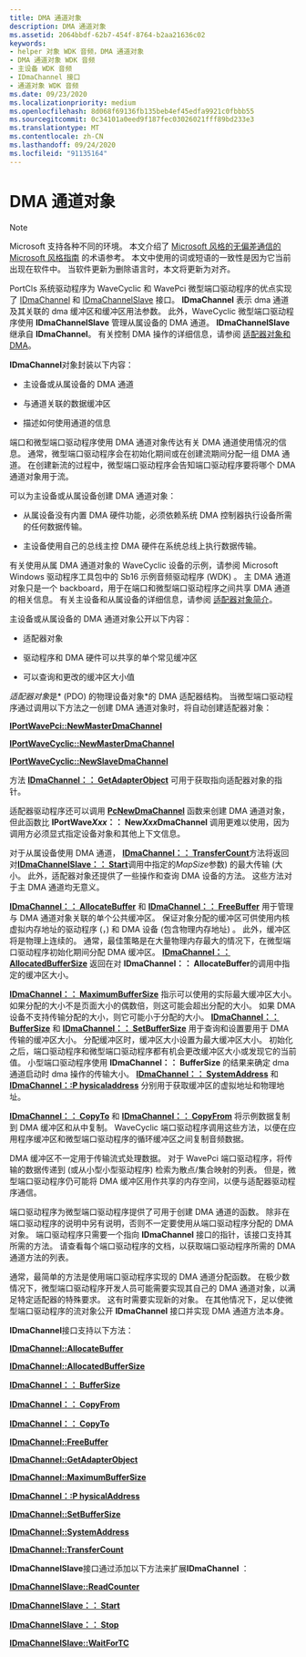 ```yaml
---
title: DMA 通道对象
description: DMA 通道对象
ms.assetid: 2064bbdf-62b7-454f-8764-b2aa21636c02
keywords:
- helper 对象 WDK 音频，DMA 通道对象
- DMA 通道对象 WDK 音频
- 主设备 WDK 音频
- IDmaChannel 接口
- 通道对象 WDK 音频
ms.date: 09/23/2020
ms.localizationpriority: medium
ms.openlocfilehash: 8d068f69136fb135beb4ef45edfa9921c0fbbb55
ms.sourcegitcommit: 0c34101a0eed9f187fec03026021fff89bd233e3
ms.translationtype: MT
ms.contentlocale: zh-CN
ms.lasthandoff: 09/24/2020
ms.locfileid: "91135164"
---
```

# <a name="dma-channel-objects"></a>DMA 通道对象

> [!NOTE]
> Microsoft 支持各种不同的环境。 本文介绍了 [Microsoft 风格的无偏差通信的 Microsoft 风格指南](/style-guide/bias-free-communication) 的术语参考。 本文中使用的词或短语的一致性是因为它当前出现在软件中。 当软件更新为删除语言时，本文将更新为对齐。

PortCls 系统驱动程序为 WaveCyclic 和 WavePci 微型端口驱动程序的优点实现了 [IDmaChannel](/windows-hardware/drivers/ddi/portcls/nn-portcls-idmachannel) 和 [IDmaChannelSlave](/windows-hardware/drivers/ddi/portcls/nn-portcls-idmachannelslave) 接口。 **IDmaChannel** 表示 dma 通道及其关联的 dma 缓冲区和缓冲区用法参数。 此外，WaveCyclic 微型端口驱动程序使用 **IDmaChannelSlave** 管理从属设备的 DMA 通道。 **IDmaChannelSlave** 继承自 **IDmaChannel**。 有关控制 DMA 操作的详细信息，请参阅 [适配器对象和 DMA](../kernel/introduction-to-adapter-objects.md)。

**IDmaChannel**对象封装以下内容：

- 主设备或从属设备的 DMA 通道

- 与通道关联的数据缓冲区

- 描述如何使用通道的信息

端口和微型端口驱动程序使用 DMA 通道对象传达有关 DMA 通道使用情况的信息。 通常，微型端口驱动程序会在初始化期间或在创建流期间分配一组 DMA 通道。 在创建新流的过程中，微型端口驱动程序会告知端口驱动程序要将哪个 DMA 通道对象用于流。

可以为主设备或从属设备创建 DMA 通道对象：

- 从属设备没有内置 DMA 硬件功能，必须依赖系统 DMA 控制器执行设备所需的任何数据传输。

- 主设备使用自己的总线主控 DMA 硬件在系统总线上执行数据传输。

有关使用从属 DMA 通道对象的 WaveCyclic 设备的示例，请参阅 Microsoft Windows 驱动程序工具包中的 Sb16 示例音频驱动程序 (WDK) 。 主 DMA 通道对象只是一个 backboard，用于在端口和微型端口驱动程序之间共享 DMA 通道的相关信息。 有关主设备和从属设备的详细信息，请参阅 [适配器对象简介](../kernel/introduction-to-adapter-objects.md)。

主设备或从属设备的 DMA 通道对象公开以下内容：

- 适配器对象

- 驱动程序和 DMA 硬件可以共享的单个常见缓冲区

- 可以查询和更改的缓冲区大小值

*适配器对象*是* (PDO) 的物理设备对象*的 DMA 适配器结构。 当微型端口驱动程序通过调用以下方法之一创建 DMA 通道对象时，将自动创建适配器对象：

[**IPortWavePci::NewMasterDmaChannel**](/windows-hardware/drivers/ddi/portcls/nf-portcls-iportwavepci-newmasterdmachannel)

[**IPortWaveCyclic::NewMasterDmaChannel**](/windows-hardware/drivers/ddi/portcls/nf-portcls-iportwavecyclic-newmasterdmachannel)

[**IPortWaveCyclic::NewSlaveDmaChannel**](/windows-hardware/drivers/ddi/portcls/nf-portcls-iportwavecyclic-newslavedmachannel)

方法 [**IDmaChannel：： GetAdapterObject**](/windows-hardware/drivers/ddi/portcls/nf-portcls-idmachannel-getadapterobject) 可用于获取指向适配器对象的指针。

适配器驱动程序还可以调用 [**PcNewDmaChannel**](/windows-hardware/drivers/ddi/portcls/nf-portcls-pcnewdmachannel) 函数来创建 DMA 通道对象，但此函数比 **IPortWave*Xxx*：： New*Xxx*DmaChannel** 调用更难以使用，因为调用方必须显式指定设备对象和其他上下文信息。

对于从属设备使用 DMA 通道， [**IDmaChannel：： TransferCount**](/windows-hardware/drivers/ddi/portcls/nf-portcls-idmachannel-transfercount)方法将返回对[**IDmaChannelSlave：： Start**](/windows-hardware/drivers/ddi/portcls/nf-portcls-idmachannelslave-start)调用中指定的*MapSize*参数) 的最大传输 (大小。 此外，适配器对象还提供了一些操作和查询 DMA 设备的方法。 这些方法对于主 DMA 通道均无意义。

[**IDmaChannel：： AllocateBuffer**](/windows-hardware/drivers/ddi/portcls/nf-portcls-idmachannel-allocatebuffer) 和 [**IDmaChannel：： FreeBuffer**](/windows-hardware/drivers/ddi/portcls/nf-portcls-idmachannel-freebuffer) 用于管理与 DMA 通道对象关联的单个公共缓冲区。 保证对象分配的缓冲区可供使用内核虚拟内存地址的驱动程序 (，) 和 DMA 设备 (包含物理内存地址) 。 此外，缓冲区将是物理上连续的。 通常，最佳策略是在大量物理内存最大的情况下，在微型端口驱动程序初始化期间分配 DMA 缓冲区。 [**IDmaChannel：： AllocatedBufferSize**](/windows-hardware/drivers/ddi/portcls/nf-portcls-idmachannel-allocatedbuffersize) 返回在对 **IDmaChannel：： AllocateBuffer**的调用中指定的缓冲区大小。

[**IDmaChannel：： MaximumBufferSize**](/windows-hardware/drivers/ddi/portcls/nf-portcls-idmachannel-maximumbuffersize) 指示可以使用的实际最大缓冲区大小。 如果分配的大小不是页面大小的偶数倍，则这可能会超出分配的大小。 如果 DMA 设备不支持传输分配的大小，则它可能小于分配的大小。 [**IDmaChannel：： BufferSize**](/windows-hardware/drivers/ddi/portcls/nf-portcls-idmachannel-buffersize) 和 [**IDmaChannel：： SetBufferSize**](/windows-hardware/drivers/ddi/portcls/nf-portcls-idmachannel-setbuffersize) 用于查询和设置要用于 DMA 传输的缓冲区大小。 分配缓冲区时，缓冲区大小设置为最大缓冲区大小。 初始化之后，端口驱动程序和微型端口驱动程序都有机会更改缓冲区大小或发现它的当前值。 小型端口驱动程序使用 **IDmaChannel：： BufferSize** 的结果来确定 dma 通道启动时 dma 操作的传输大小。 [**IDmaChannel：： SystemAddress**](/windows-hardware/drivers/ddi/portcls/nf-portcls-idmachannel-systemaddress) 和 [**IDmaChannel：:P hysicaladdress**](/windows-hardware/drivers/ddi/portcls/nf-portcls-idmachannel-physicaladdress) 分别用于获取缓冲区的虚拟地址和物理地址。

[**IDmaChannel：： CopyTo**](/windows-hardware/drivers/ddi/portcls/nf-portcls-idmachannel-copyto) 和 [**IDmaChannel：： CopyFrom**](/windows-hardware/drivers/ddi/portcls/nf-portcls-idmachannel-copyfrom) 将示例数据复制到 DMA 缓冲区和从中复制。 WaveCyclic 端口驱动程序调用这些方法，以便在应用程序缓冲区和微型端口驱动程序的循环缓冲区之间复制音频数据。

DMA 缓冲区不一定用于传输流式处理数据。 对于 WavePci 端口驱动程序，将传输的数据传递到 (或从小型小型驱动程序) 检索为散点/集合映射的列表。 但是，微型端口驱动程序仍可能将 DMA 缓冲区用作共享的内存空间，以便与适配器驱动程序通信。

端口驱动程序为微型端口驱动程序提供了可用于创建 DMA 通道的函数。 除非在端口驱动程序的说明中另有说明，否则不一定要使用从端口驱动程序分配的 DMA 对象。 端口驱动程序只需要一个指向 **IDmaChannel** 接口的指针，该接口支持其所需的方法。 请查看每个端口驱动程序的文档，以获取端口驱动程序所需的 DMA 通道方法的列表。

通常，最简单的方法是使用端口驱动程序实现的 DMA 通道分配函数。 在极少数情况下，微型端口驱动程序开发人员可能需要实现其自己的 DMA 通道对象，以满足特定适配器的特殊要求。 这有时需要实现新的对象。 在其他情况下，足以使微型端口驱动程序的流对象公开 **IDmaChannel** 接口并实现 DMA 通道方法本身。

**IDmaChannel**接口支持以下方法：

[**IDmaChannel::AllocateBuffer**](/windows-hardware/drivers/ddi/portcls/nf-portcls-idmachannel-allocatebuffer)

[**IDmaChannel::AllocatedBufferSize**](/windows-hardware/drivers/ddi/portcls/nf-portcls-idmachannel-allocatedbuffersize)

[**IDmaChannel：： BufferSize**](/windows-hardware/drivers/ddi/portcls/nf-portcls-idmachannel-buffersize)

[**IDmaChannel：： CopyFrom**](/windows-hardware/drivers/ddi/portcls/nf-portcls-idmachannel-copyfrom)

[**IDmaChannel：： CopyTo**](/windows-hardware/drivers/ddi/portcls/nf-portcls-idmachannel-copyto)

[**IDmaChannel::FreeBuffer**](/windows-hardware/drivers/ddi/portcls/nf-portcls-idmachannel-freebuffer)

[**IDmaChannel::GetAdapterObject**](/windows-hardware/drivers/ddi/portcls/nf-portcls-idmachannel-getadapterobject)

[**IDmaChannel::MaximumBufferSize**](/windows-hardware/drivers/ddi/portcls/nf-portcls-idmachannel-maximumbuffersize)

[**IDmaChannel：:P hysicalAddress**](/windows-hardware/drivers/ddi/portcls/nf-portcls-idmachannel-physicaladdress)

[**IDmaChannel::SetBufferSize**](/windows-hardware/drivers/ddi/portcls/nf-portcls-idmachannel-setbuffersize)

[**IDmaChannel::SystemAddress**](/windows-hardware/drivers/ddi/portcls/nf-portcls-idmachannel-systemaddress)

[**IDmaChannel::TransferCount**](/windows-hardware/drivers/ddi/portcls/nf-portcls-idmachannel-transfercount)

**IDmaChannelSlave**接口通过添加以下方法来扩展**IDmaChannel** ：

[**IDmaChannelSlave::ReadCounter**](/windows-hardware/drivers/ddi/portcls/nf-portcls-idmachannelslave-readcounter)

[**IDmaChannelSlave：： Start**](/windows-hardware/drivers/ddi/portcls/nf-portcls-idmachannelslave-start)

[**IDmaChannelSlave：： Stop**](/windows-hardware/drivers/ddi/portcls/nf-portcls-idmachannelslave-stop)

[**IDmaChannelSlave::WaitForTC**](/windows-hardware/drivers/ddi/portcls/nf-portcls-idmachannelslave-waitfortc)

 

